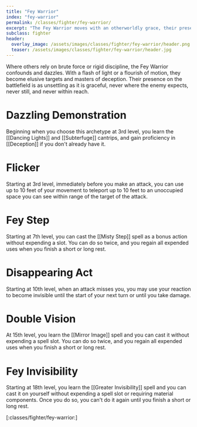 ```yaml
---
title: "Fey Warrior"
index: "fey-warrior"
permalink: /classes/fighter/fey-warrior/
excerpt: "The Fey Warrior moves with an otherworldly grace, their presence flickering like moonlight through leaves."
subclass: fighter
header:
  overlay_image: /assets/images/classes/fighter/fey-warrior/header.png
  teaser: /assets/images/classes/fighter/fey-warrior/header.jpg
---
```

Where others rely on brute force or rigid discipline, the Fey Warrior confounds and dazzles. With a flash of light or a flourish of motion, they become elusive targets and masters of deception. Their presence on the battlefield is as unsettling as it is graceful, never where the enemy expects, never still, and never within reach.

# Dazzling Demonstration
Beginning when you choose this archetype at 3rd level, you learn the [[Dancing Lights]] and [[Subterfuge]] cantrips, and gain proficiency in [[Deception]] if you don't already have it.

# Flicker
Starting at 3rd level, immediately before you make an attack, you can use up to 10 feet of your movement to teleport up to 10 feet to an unoccupied space you can see within range of the target of the attack. 

# Fey Step
Starting at 7th level, you can cast the [[Misty Step]] spell as a bonus action without expending a slot. You can do so twice, and you regain all expended uses when you finish a short or long rest.

# Disappearing Act
Starting at 10th level, when an attack misses you, you may use your reaction to become invisible until the start of your next turn or until you take damage.

# Double Vision
At 15th level, you learn the [[Mirror Image]] spell and you can cast it without expending a spell slot. You can do so twice, and you regain all expended uses when you finish a short or long rest.

# Fey Invisibility
Starting at 18th level, you learn the [[Greater Invisibility]] spell and you can cast it on yourself without expending a spell slot or requiring material components. Once you do so, you can't do it again until you finish a short or long rest.

[:classes/fighter/fey-warrior:]

